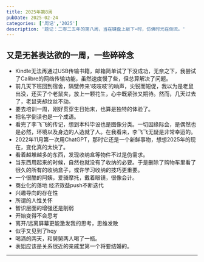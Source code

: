 ```yaml
---
title: 2025年第8周
pubDate: 2025-02-24
categories: ['周记','2025']
description: '题记：二零二五年的第八周，当在键盘上敲下⬅时，仿佛时光在倒流。'
---
```

又是无甚表达欲的一周，一些碎碎念
------
* Kindle无法再通过USB传输书籍，邮箱简单试了下没成功，无奈之下，我尝试了Calibre的网络传输功能，虽然速度慢了些，但总算解决了问题。
* 前几天下班回到宿舍，隔壁传来‘吱吱吱’的响声，尖锐而短促，我以为是老鼠出没，还买了个老鼠夹，放上一颗花生，心中既紧张又期待。然而，几天过去了，老鼠夹却纹丝不动。
* 要去培训一周，刚好贯穿生日始末，也算是独特的体验了。
* 把名字倒读也是一个成语。
* 看完了李飞飞的传记，想到本科毕设也是图像分类。一切因缘际会，是偶然也是必然，环境以及身边的人造就了人。在我看来，李飞飞无疑是非常幸运的。
* 2022年11月第一次用ChatGPT，那时它还是一个新鲜事物，想想2025年的现在，变化真的太快了。
* 看着越堆越多的东西，发现收纳盒等物件不过是伪需求。
* 当东西用起来的时候，自然也就没有了收纳的必要。于是删除了购物车里看了很久的所有的收纳盒子，或许学习收纳的技巧更重要。
* 一个很酷的阿姨，爱骑摩托，戴着眼镜，很像会计。
* 商业化的落地 经济效益push不断迭代
* 兴趣导向的存在性
* 所谓的人性关怀
* 智识层面的增强还是削弱
* 开始变得不会思考
* 离开/远离屏幕更能激发我的思考，思维发散
* 似乎又见到了hqy
* 喝酒的两天，和舅舅两人喝了一瓶。
* 表姐应该是关系很近的亲戚里第一个将要结婚的。
------
